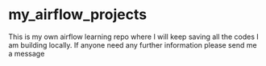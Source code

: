 # my_airflow_projects
This is my own airflow learning repo where I will keep saving all the codes I am building locally. If anyone need any further information please send me a message
